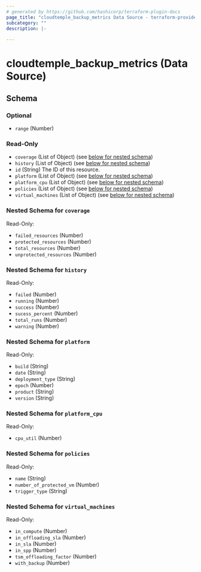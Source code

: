 ```yaml
---
# generated by https://github.com/hashicorp/terraform-plugin-docs
page_title: "cloudtemple_backup_metrics Data Source - terraform-provider-cloudtemple"
subcategory: ""
description: |-
  
---
```


# cloudtemple_backup_metrics (Data Source)





<!-- schema generated by tfplugindocs -->
## Schema

### Optional

- `range` (Number)

### Read-Only

- `coverage` (List of Object) (see [below for nested schema](#nestedatt--coverage))
- `history` (List of Object) (see [below for nested schema](#nestedatt--history))
- `id` (String) The ID of this resource.
- `platform` (List of Object) (see [below for nested schema](#nestedatt--platform))
- `platform_cpu` (List of Object) (see [below for nested schema](#nestedatt--platform_cpu))
- `policies` (List of Object) (see [below for nested schema](#nestedatt--policies))
- `virtual_machines` (List of Object) (see [below for nested schema](#nestedatt--virtual_machines))

<a id="nestedatt--coverage"></a>
### Nested Schema for `coverage`

Read-Only:

- `failed_resources` (Number)
- `protected_resources` (Number)
- `total_resources` (Number)
- `unprotected_resources` (Number)


<a id="nestedatt--history"></a>
### Nested Schema for `history`

Read-Only:

- `failed` (Number)
- `running` (Number)
- `success` (Number)
- `sucess_percent` (Number)
- `total_runs` (Number)
- `warning` (Number)


<a id="nestedatt--platform"></a>
### Nested Schema for `platform`

Read-Only:

- `build` (String)
- `date` (String)
- `deployment_type` (String)
- `epoch` (Number)
- `product` (String)
- `version` (String)


<a id="nestedatt--platform_cpu"></a>
### Nested Schema for `platform_cpu`

Read-Only:

- `cpu_util` (Number)


<a id="nestedatt--policies"></a>
### Nested Schema for `policies`

Read-Only:

- `name` (String)
- `number_of_protected_vm` (Number)
- `trigger_type` (String)


<a id="nestedatt--virtual_machines"></a>
### Nested Schema for `virtual_machines`

Read-Only:

- `in_compute` (Number)
- `in_offloading_sla` (Number)
- `in_sla` (Number)
- `in_spp` (Number)
- `tsm_offloading_factor` (Number)
- `with_backup` (Number)


